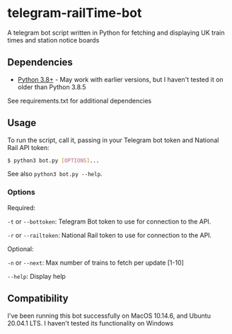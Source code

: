 # telegram-railTime-bot

A telegram bot script written in Python for fetching and displaying UK train times and station notice boards

## Dependencies
 - [Python 3.8+](https://www.python.org/downloads/) - May work with earlier versions, but I haven't tested it on older than Python 3.8.5

See requirements.txt for additional dependencies

## Usage

To run the script, call it, passing in your Telegram bot token and National Rail API token:

```bash
$ python3 bot.py [OPTIONS]...
```

See also `python3 bot.py --help`.

### Options

Required:

`-t` or `--bottoken`: Telegram Bot token to use for connection to the API.

`-r` or `--railtoken`: National Rail token to use for connection to the API.

Optional:

`-n` or `--next`: Max number of trains to fetch per update [1-10]

`--help`: Display help

## Compatibility
I've been running this bot successfully on MacOS 10.14.6, and Ubuntu 20.04.1 LTS. I haven't tested its functionality on Windows
